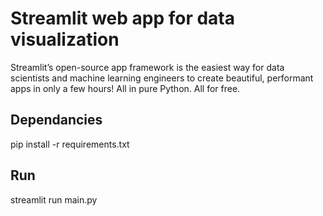 # Streamlit web app for data visualization

Streamlit’s open-source app framework is the easiest way for data scientists and machine learning engineers to create beautiful, performant apps in only a few hours!  All in pure Python. All for free.

## Dependancies

pip install -r requirements.txt

## Run
streamlit run main.py
